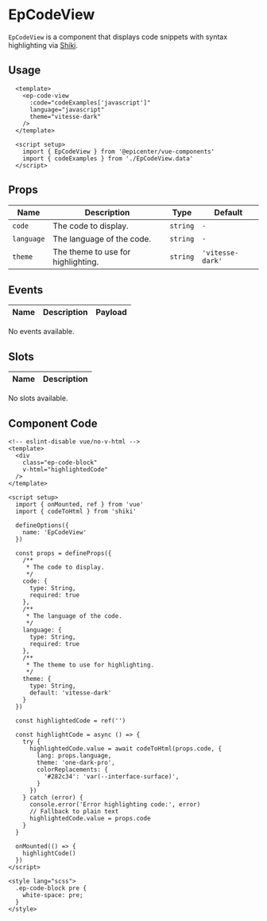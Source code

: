 # EpCodeView



`EpCodeView` is a component that displays code snippets with syntax highlighting via [Shiki](https://shiki.matsu.io/).

## Usage
```vue
  <template>
    <ep-code-view
      :code="codeExamples['javascript']"
      language="javascript"
      theme="vitesse-dark"
    />
  </template>

  <script setup>
    import { EpCodeView } from '@epicenter/vue-components'
    import { codeExamples } from './EpCodeView.data'
  </script>
```
    

## Props
| Name | Description | Type | Default |
|------|-------------|------|---------|
| `code` | The code to display. | `string` | `-` |
| `language` | The language of the code. | `string` | `-` |
| `theme` | The theme to use for highlighting. | `string` | `'vitesse-dark'` |

## Events
| Name    | Description                 | Payload    |
|---------|-----------------------------|------------|
No events available.

## Slots
| Name | Description |
|------|-------------|
No slots available.

## Component Code

```vue
<!-- eslint-disable vue/no-v-html -->
<template>
  <div
    class="ep-code-block"
    v-html="highlightedCode"
  />
</template>

<script setup>
  import { onMounted, ref } from 'vue'
  import { codeToHtml } from 'shiki'

  defineOptions({
    name: 'EpCodeView'
  })

  const props = defineProps({
    /**
     * The code to display.
     */
    code: {
      type: String,
      required: true
    },
    /**
     * The language of the code.
     */
    language: {
      type: String,
      required: true
    },
    /**
     * The theme to use for highlighting.
     */
    theme: {
      type: String,
      default: 'vitesse-dark'
    }
  })

  const highlightedCode = ref('')

  const highlightCode = async () => {
    try {
      highlightedCode.value = await codeToHtml(props.code, {
        lang: props.language,
        theme: 'one-dark-pro',
        colorReplacements: {
          '#282c34': 'var(--interface-surface)',
        }
      })
    } catch (error) {
      console.error('Error highlighting code:', error)
      // Fallback to plain text
      highlightedCode.value = props.code
    }
  }

  onMounted(() => {
    highlightCode()
  })
</script>

<style lang="scss">
  .ep-code-block pre {
    white-space: pre;
  }
</style>

```